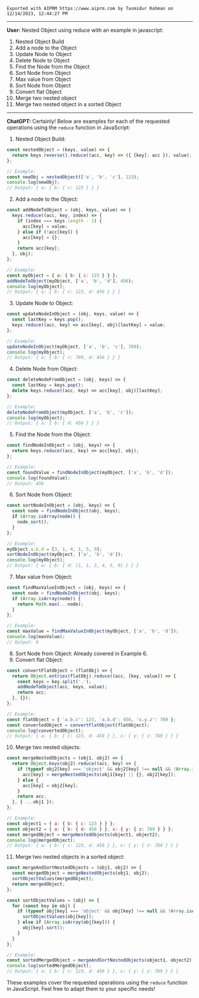 
```
Exported with AIPRM https://www.aiprm.com by Tasmidur Rahman on 12/14/2023, 12:44:27 PM
```

---


**User:**
 Nested  Object using reduce with an example in javascript:
 1) Nested Object Build
 2) Add a node to the Object
 3) Update Node to Object
 4) Delete Node to Object
 5) Find the Node from the Object
 6) Sort Node from Object
 7) Max value from Object
 8) Sort Node from Object
 9) Convert flat Object
 10) Merge two nested object
 11) Merge two nested object in a sorted  Object

---

**ChatGPT:**
Certainly! Below are examples for each of the requested operations using the <code>reduce</code> function in JavaScript:
1) Nested Object Build:
```javascript
const nestedObject = (keys, value) => {
  return keys.reverse().reduce((acc, key) => ({ [key]: acc }), value);
};

// Example:
const newObj = nestedObject(['a', 'b', 'c'], 123);
console.log(newObj);
// Output: { a: { b: { c: 123 } } }
```
2) Add a node to the Object:
```javascript
const addNodeToObject = (obj, keys, value) => {
  keys.reduce((acc, key, index) => {
    if (index === keys.length - 1) {
      acc[key] = value;
    } else if (!acc[key]) {
      acc[key] = {};
    }
    return acc[key];
  }, obj);
};

// Example:
const myObject = { a: { b: { c: 123 } } };
addNodeToObject(myObject, ['a', 'b', 'd'], 456);
console.log(myObject);
// Output: { a: { b: { c: 123, d: 456 } } }
```
3) Update Node to Object:
```javascript
const updateNodeInObject = (obj, keys, value) => {
  const lastKey = keys.pop();
  keys.reduce((acc, key) => acc[key], obj)[lastKey] = value;
};

// Example:
updateNodeInObject(myObject, ['a', 'b', 'c'], 789);
console.log(myObject);
// Output: { a: { b: { c: 789, d: 456 } } }
```
4) Delete Node from Object:
```javascript
const deleteNodeFromObject = (obj, keys) => {
  const lastKey = keys.pop();
  delete keys.reduce((acc, key) => acc[key], obj)[lastKey];
};

// Example:
deleteNodeFromObject(myObject, ['a', 'b', 'c']);
console.log(myObject);
// Output: { a: { b: { d: 456 } } }
```
5) Find the Node from the Object:
```javascript
const findNodeInObject = (obj, keys) => {
  return keys.reduce((acc, key) => acc[key], obj);
};

// Example:
const foundValue = findNodeInObject(myObject, ['a', 'b', 'd']);
console.log(foundValue);
// Output: 456
```
6) Sort Node from Object:
```javascript
const sortNodeInObject = (obj, keys) => {
  const node = findNodeInObject(obj, keys);
  if (Array.isArray(node)) {
    node.sort();
  }
};

// Example:
myObject.a.b.d = [3, 1, 4, 1, 5, 9];
sortNodeInObject(myObject, ['a', 'b', 'd']);
console.log(myObject);
// Output: { a: { b: { d: [1, 1, 3, 4, 5, 9] } } }
```
7) Max value from Object:
```javascript
const findMaxValueInObject = (obj, keys) => {
  const node = findNodeInObject(obj, keys);
  if (Array.isArray(node)) {
    return Math.max(...node);
  }
};

// Example:
const maxValue = findMaxValueInObject(myObject, ['a', 'b', 'd']);
console.log(maxValue);
// Output: 9
```
8) Sort Node from Object:
Already covered in Example 6.
9) Convert flat Object:
```javascript
const convertFlatObject = (flatObj) => {
  return Object.entries(flatObj).reduce((acc, [key, value]) => {
    const keys = key.split('.');
    addNodeToObject(acc, keys, value);
    return acc;
  }, {});
};

// Example:
const flatObject = { 'a.b.c': 123, 'a.b.d': 456, 'x.y.z': 789 };
const convertedObject = convertFlatObject(flatObject);
console.log(convertedObject);
// Output: { a: { b: { c: 123, d: 456 } }, x: { y: { z: 789 } } }
```
10) Merge two nested objects:
```javascript
const mergeNestedObjects = (obj1, obj2) => {
  return Object.keys(obj2).reduce((acc, key) => {
    if (typeof obj2[key] === 'object' && obj2[key] !== null && !Array.isArray(obj2[key])) {
      acc[key] = mergeNestedObjects(obj1[key] || {}, obj2[key]);
    } else {
      acc[key] = obj2[key];
    }
    return acc;
  }, { ...obj1 });
};

// Example:
const object1 = { a: { b: { c: 123 } } };
const object2 = { a: { b: { d: 456 } }, x: { y: { z: 789 } } };
const mergedObject = mergeNestedObjects(object1, object2);
console.log(mergedObject);
// Output: { a: { b: { c: 123, d: 456 } }, x: { y: { z: 789 } } }
```
11) Merge two nested objects in a sorted object:
```javascript
const mergeAndSortNestedObjects = (obj1, obj2) => {
  const mergedObject = mergeNestedObjects(obj1, obj2);
  sortObjectValues(mergedObject);
  return mergedObject;
};

const sortObjectValues = (obj) => {
  for (const key in obj) {
    if (typeof obj[key] === 'object' && obj[key] !== null && !Array.isArray(obj[key])) {
      sortObjectValues(obj[key]);
    } else if (Array.isArray(obj[key])) {
      obj[key].sort();
    }
  }
};

// Example:
const sortedMergedObject = mergeAndSortNestedObjects(object1, object2);
console.log(sortedMergedObject);
// Output: { a: { b: { c: 123, d: 456 } }, x: { y: { z: 789 } } }
```
These examples cover the requested operations using the <code>reduce</code> function in JavaScript. Feel free to adapt them to your specific needs!
